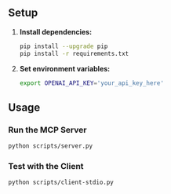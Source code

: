 ## Setup

1. **Install dependencies:**
   ```bash
   pip install --upgrade pip
   pip install -r requirements.txt
   ```

2. **Set environment variables:**
   ```bash
   export OPENAI_API_KEY='your_api_key_here'
   ```

## Usage

### Run the MCP Server
```bash
python scripts/server.py
```

### Test with the Client
```bash
python scripts/client-stdio.py
```
